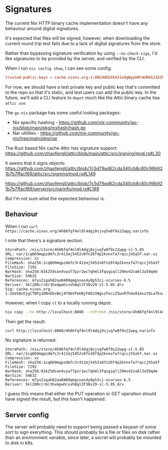 # Signatures

The current Nix HTTP binary cache implementation doesn't have any behaviour around digital signatures.

It's expected that files will be signed, however, when downloading the current round trip test fails due to a lack of digital signatures from the store.

Rather than bypassing signature verification by using `--no-check-sigs`, I'd like signatures to be provided by the server, and verified by the CLI.

When I run `nix config show`, I can see some config:

```toml
trusted-public-keys = cache.nixos.org-1:6NCHdD59X431o0gWypbMrAURkbJ16ZPMQFGspcDShjY= cache.flakehub.com-3:hJuILl5sVK4iKm86JzgdXW12Y2Hwd5G07qKtHTOcDCM= cache.flakehub.com-4:Asi8qIv291s0aYLyH6IOnr5Kf6+OF14WVjkE6t3xMio= cache.flakehub.com-5:zB96CRlL7tiPtzA9/WKyPkp3A2vqxqgdgyTVNGShPDU= cache.flakehub.com-6:W4EGFwAGgBj3he7c5fNh9NkOXw0PUVaxygCVKeuvaqU= cache.flakehub.com-7:mvxJ2DZVHn/kRxlIaxYNMuDG1OvMckZu32um1TadOR8= cache.flakehub.com-8:moO+OVS0mnTjBTcOUh2kYLQEd59ExzyoW1QgQ8XAARQ= cache.flakehub.com-9:wChaSeTI6TeCuV/Sg2513ZIM9i0qJaYsF+lZCXg0J6o= cache.flakehub.com-10:2GqeNlIp6AKp4EF2MVbE1kBOp9iBSyo0UPR9KoR0o1Y=
```

For now, we should have a test private key and public key that's committed to the repo so that it's static, and test users can add the public key. In the future, we'll add a CLI feature to `depot` much like the Attic binary cache has `attic use`.

The `go-nix` package has some useful looking packages:

- Nix specific hashing - https://github.com/nix-community/go-nix/blob/main/pkg/nixhash/hash.go
- Nar utilities - https://github.com/nix-community/go-nix/tree/main/pkg/nar

The Rust based Nix cache Attic has signature support: https://github.com/zhaofengli/attic/blob/main/attic/src/signing/mod.rs#L30

It seems that it signs objects: https://github.com/zhaofengli/attic/blob/7c5d79ad62cda340cb8c80c99b921b7b7ffacf69/attic/src/signing/mod.rs#L149

https://github.com/zhaofengli/attic/blob/7c5d79ad62cda340cb8c80c99b921b7b7ffacf69/server/src/narinfo/mod.rs#L189

But I'm not sure what the expected behaviour is.

## Behaviour

When I run `curl https://cache.nixos.org/4h86fqf4nl9l4dqj8sjvqfw0f9x22wpg.narinfo`

I note that there's a signature section.

```narinfo
StorePath: /nix/store/4h86fqf4nl9l4dqj8sjvqfw0f9x22wpg-sl-5.05
URL: nar/1cq669mqpzdm7c3r411mj5452v8fn26f4p2knnxfa7rqccjh5a5f.nar.xz
Compression: xz
FileHash: sha256:1cq669mqpzdm7c3r411mj5452v8fn26f4p2knnxfa7rqccjh5a5f
FileSize: 7292
NarHash: sha256:01k25dsan4vya77pzr1wc7qhml3fqsgiqll29mv42va6l3a59q4m
NarSize: 54632
References: m7ys2iqah82aa0409qmgsnas4y0p53ci-ncurses-6.5
Deriver: 5kl200crr6r3hxmpwhcxxh8ql3f30v29-sl-5.05.drv
Sig: cache.nixos.org-1:1UeV8vUjgCTBPy1DNxEbsWxj4Y9bVFmkNjFAOiVWgszFocz25wvR7hdx81mxzt6La7bswWBHKFLubmpm4h4iBA==
```

However, when I copy `sl` to a locally running depot:

```bash
nix copy --to http://localhost:8080 --refresh /nix/store/4h86fqf4nl9l4dqj8sjvqfw0f9x22wpg-sl-5.05
```

Then get the result:

```bash
curl http://localhost:8080/4h86fqf4nl9l4dqj8sjvqfw0f9x22wpg.narinfo
```

No signature is returned:

```narinfo
StorePath: /nix/store/4h86fqf4nl9l4dqj8sjvqfw0f9x22wpg-sl-5.05
URL: nar/1cq669mqpzdm7c3r411mj5452v8fn26f4p2knnxfa7rqccjh5a5f.nar.xz
Compression: xz
FileHash: sha256:1cq669mqpzdm7c3r411mj5452v8fn26f4p2knnxfa7rqccjh5a5f
FileSize: 7292
NarHash: sha256:01k25dsan4vya77pzr1wc7qhml3fqsgiqll29mv42va6l3a59q4m
NarSize: 54632
References: m7ys2iqah82aa0409qmgsnas4y0p53ci-ncurses-6.5
Deriver: 5kl200crr6r3hxmpwhcxxh8ql3f30v29-sl-5.05.drv
```

I guess this means that either the PUT operation or GET operation should have signed the result, but this hasn't happened.

## Server config

The server will probably need to support being passed a keypair of some sort to sign everything. This should probably be a file or files on disk rather than an environment variable, since later, a secret will probably be mounted to disk in k8s.
